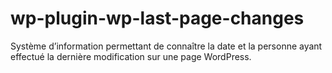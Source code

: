 # wp-plugin-wp-last-page-changes
Système d’information permettant de connaître la date et la personne ayant effectué la dernière modification sur une page WordPress.
